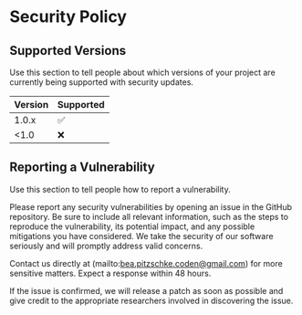 # Security Policy

## Supported Versions

Use this section to tell people about which versions of your project are currently being supported with security updates.

| Version | Supported          |
| ------- | ------------------ |
| 1.0.x   | :white_check_mark: |
| <1.0    | :x:                |

## Reporting a Vulnerability

Use this section to tell people how to report a vulnerability.

Please report any security vulnerabilities by opening an issue in the GitHub repository. Be sure to include all relevant information, such as the steps to reproduce the vulnerability, its potential impact, and any possible mitigations you have considered. We take the security of our software seriously and will promptly address valid concerns.

Contact us directly at (mailto:bea.pitzschke.coden@gmail.com) for more sensitive matters. Expect a response within 48 hours.

If the issue is confirmed, we will release a patch as soon as possible and give credit to the appropriate researchers involved in discovering the issue.
